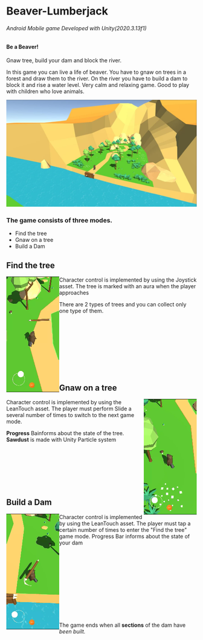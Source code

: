 # Beaver-Lumberjack
###### Android Mobile game Developed with Unity(2020.3.13f1)

#### Be a Beaver!
Gnaw tree, build your dam and block the river.

In this game you can live a life of beaver.
You have to gnaw on trees in a forest and draw them to the river.
On the river you have to build a dam to block it and rise a water level.
Very calm and relaxing game.
Good to play with children who love animals.

![Alt Text](doc/Landscape.jpg)

### The game consists of three modes.
- Find the tree
- Gnaw on a tree
- Build a Dam

## Find the tree
<img align="left" src="doc/Searching.gif">

Character control is implemented by using the Joystick asset.
The tree is marked with an aura when the player approaches

There are 2 types of trees and you can collect only one type of them.
<br>
<br>
<br>
<br>
<br>
<br>
<br>
<br>
<br>
<br>


## Gnaw on a tree
<img align="right" src="doc/Tree.gif">

Character control is implemented by using the LeanTouch asset.
The player must perform Slide a several number of times to switch to the next game mode.

**Progress** Bainforms about the state of the tree. <br>
**Sawdust** is made with Unity Particle system

<br>
<br>
<br>
<br>
<br>
<br>


## Build a Dam
<img align="left" src="doc/Dam.gif">
Character control is implemented by using the LeanTouch asset.
The player must tap a certain number of times to enter the "Find the tree" game mode.
Progress Bar informs about the state of your dam

<br>
<br>
<br>
<br>
<br>
<br>
<br>
<br>
<br>
<br>
<br>
<br>

The game ends when all **sections** of the dam have _been built._
